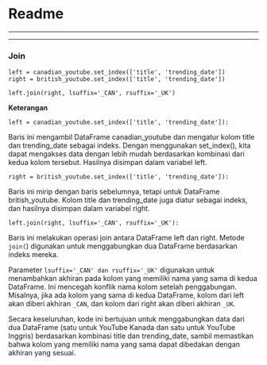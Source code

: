 # Readme

---


---


### Join

```
left = canadian_youtube.set_index(['title', 'trending_date'])
right = british_youtube.set_index(['title', 'trending_date'])

left.join(right, lsuffix='_CAN', rsuffix='_UK')
```

**Keterangan**
```
left = canadian_youtube.set_index(['title', 'trending_date']):
```

Baris ini mengambil DataFrame canadian_youtube dan mengatur kolom title dan trending_date sebagai indeks. Dengan menggunakan set_index(), kita dapat mengakses data dengan lebih mudah berdasarkan kombinasi dari kedua kolom tersebut. Hasilnya disimpan dalam variabel left.
```
right = british_youtube.set_index(['title', 'trending_date']):
```

Baris ini mirip dengan baris sebelumnya, tetapi untuk DataFrame british_youtube. Kolom title dan trending_date juga diatur sebagai indeks, dan hasilnya disimpan dalam variabel right.

```
left.join(right, lsuffix='_CAN', rsuffix='_UK'):
```

Baris ini melakukan operasi join antara DataFrame left dan right. Metode `join(`) digunakan untuk menggabungkan dua DataFrame berdasarkan indeks mereka.

Parameter `lsuffix='_CAN' dan rsuffix='_UK'` digunakan untuk menambahkan akhiran pada kolom yang memiliki nama yang sama di kedua DataFrame. Ini mencegah konflik nama kolom setelah penggabungan. Misalnya, jika ada kolom yang sama di kedua DataFrame, kolom dari left akan diberi akhiran `_CAN`, dan kolom dari right akan diberi akhiran `_UK`.

Secara keseluruhan, kode ini bertujuan untuk menggabungkan data dari dua DataFrame (satu untuk YouTube Kanada dan satu untuk YouTube Inggris) berdasarkan kombinasi title dan trending_date, sambil memastikan bahwa kolom yang memiliki nama yang sama dapat dibedakan dengan akhiran yang sesuai.


